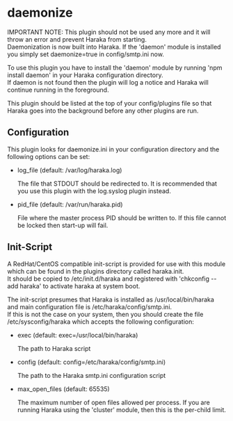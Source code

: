 daemonize
=========

IMPORTANT NOTE: This plugin should not be used any more and it will 
throw an error and prevent Haraka from starting.  
Daemonization is now built into Haraka.  If the 'daemon' module is
installed you simply set daemonize=true in config/smtp.ini now.

To use this plugin you have to install the 'daemon' module by running 
'npm install daemon' in your Haraka configuration directory.  
If daemon is not found then the plugin will log a notice and Haraka will 
continue running in the foreground.

This plugin should be listed at the top of your config/plugins file so that 
Haraka goes into the background before any other plugins are run.

Configuration
-------------

This plugin looks for daemonize.ini in your configuration directory and the 
following options can be set:

- log\_file  (default: /var/log/haraka.log)

    The file that STDOUT should be redirected to.  It is recommended that 
    you use this plugin with the log.syslog plugin instead.

- pid\_file  (default: /var/run/haraka.pid)

    File where the master process PID should be written to.  If this file 
    cannot be locked then start-up will fail.

Init-Script
-----------

A RedHat/CentOS compatible init-script is provided for use with this module 
which can be found in the plugins directory called haraka.init.  
It should be copied to /etc/init.d/haraka and registered with 
'chkconfig --add haraka' to activate haraka at system boot.

The init-script presumes that Haraka is installed as /usr/local/bin/haraka 
and main configuration file is /etc/haraka/config/smtp.ini.  
If this is not the case on your system, then you should create the file 
/etc/sysconfig/haraka which accepts the following configuration:

- exec  (default: exec=/usr/local/bin/haraka)

    The path to Haraka script

- config  (default: config=/etc/haraka/config/smtp.ini)

    The path to the Haraka smtp.ini configuration script

- max\_open\_files  (default: 65535)

    The maximum number of open files allowed per process.  If you are 
    running Haraka using the 'cluster' module, then this is the per-child 
    limit.

